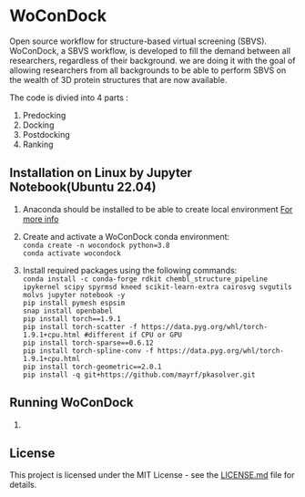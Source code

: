 # WoConDock
<!-- markdown-link-check-disable-next-line -->
Open source workflow for structure-based virtual screening (SBVS).
WoConDock, a SBVS workflow, is developed to fill the demand between all researchers, regardless of their background. we are doing it with the goal of allowing researchers from all backgrounds to be able to perform SBVS on the wealth of 3D protein structures that are now available.

The code is divied into 4 parts :
1. Predocking
2. Docking
3. Postdocking
4. Ranking

## Installation on Linux by Jupyter Notebook(Ubuntu 22.04)
<!-- markdown-link-check-disable-next-line -->

1. Anaconda should be installed to be able to create local environment [For more info](https://docs.anaconda.com/anaconda/install/index.html)

2. Create and activate a WoConDock conda environment:  
`conda create -n wocondock python=3.8`  
`conda activate wocondock`  

3. Install required packages using the following commands:  
`conda install -c conda-forge rdkit chembl_structure_pipeline ipykernel scipy spyrmsd kneed scikit-learn-extra cairosvg svgutils molvs jupyter notebook -y`  
`pip install pymesh espsim`  
`snap install openbabel`  
`pip install torch==1.9.1`  
`pip install torch-scatter -f https://data.pyg.org/whl/torch-1.9.1+cpu.html #different if CPU or GPU`  
`pip install torch-sparse==0.6.12`  
`pip install torch-spline-conv -f https://data.pyg.org/whl/torch-1.9.1+cpu.html`  
`pip install torch-geometric==2.0.1`  
`pip install -q git+https://github.com/mayrf/pkasolver.git`  

## Running WoConDock

1. 

## License
<!-- markdown-link-check-disable-next-line -->
This project is licensed under the MIT License - see the [LICENSE.md](https://gitlab.com/hibrahim21/CADD22/-/blob/main/LICENSE) file for details.


